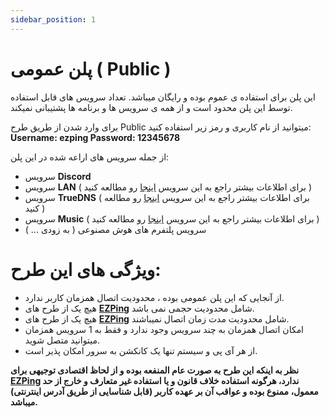 ```yaml
---
sidebar_position: 1
---
```


# پلن عمومی ( Public )


این پلن برای استفاده ی عموم بوده و رایگان میباشد. تعداد سرویس های قابل استفاده توسط این پلن محدود است و از همه ی سرویس ها و برنامه ها پشتیبانی نمیکند.

برای وارد شدن از طریق طرح Public میتوانید از نام کاربری و رمز زیر استفاده کنید:
**Username: ezping
Password: 12345678**

از جمله سرویس های اراعه شده در این پلن: 


- سرویس **Discord**
- سرویس **LAN** ( برای اطلاعات بیشتر راجع به این سرویس [اینجا](https://docs.ezping.ir/specialservices/lan) رو مطالعه کنید )
- سرویس **TrueDNS** ( برای اطلاعات بیشتر راجع به این سرویس [اینجا](https://docs.ezping.ir/specialservices/truedns) رو مطالعه کنید )
- سرویس **Music** ( برای اطلاعات بیشتر راجع به این سرویس [اینجا](https://docs.ezping.ir/specialservices/msuicplatforms) رو مطالعه کنید )
- سرویس پلتفرم های هوش مصنوعی ( به زودی ... )



# ویژگی های این طرح: 

- از آنجایی که این پلن عمومی بوده ، محدودیت اتصال همزمان کاربر ندارد.
- هیچ یک از طرح های **[EZPing](https://ezping.ir/)** شامل محدودیت حجمی نمی باشد.
- هیچ یک از طرح های **[EZPing](https://ezping.ir/)** شامل محدودیت مدت زمان اتصال نمیباشند.
- امکان اتصال همزمان به چند سرویس وجود ندارد و فقط به 1 سرویس همزمان میتوانید متصل شوید.
- از هر آی پی و سیستم تنها یک کانکشن به سرور امکان پذیر است.


**نظر به اینکه این طرح به صورت عام المنفعه بوده و از لحاظ اقتصادی توجیهی برای [EZPing](https://ezping.ir/) ندارد، هرگونه استفاده خلاف قانون و یا استفاده غیر متعارف و خارج از حد معمول، ممنوع بوده و عواقب آن بر عهده کاربر (قابل شناسایی از طریق آدرس اینترنتی) میباشد.**


  


